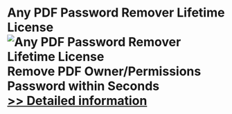 # Any PDF Password Remover Lifetime License<br />![Any PDF Password Remover Lifetime License](https://mycommerce.akamaized.net/api/pimages/P300995989/BIG/300995989.PNG)<br />Remove PDF Owner/Permissions Password within Seconds<br />[>> Detailed information](https://secure.shareit.com/shareit/product.html?productid=300995989&affiliateid=200057808)